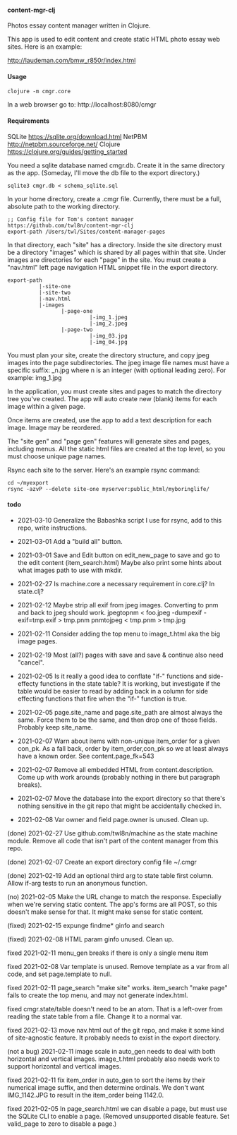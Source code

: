 #### content-mgr-clj

Photos essay content manager written in Clojure. 

This app is used to edit content and create static HTML photo essay web sites. Here is an example:

http://laudeman.com/bmw_r850r/index.html

#### Usage

`clojure -m cmgr.core`

In a web browser go to: http://localhost:8080/cmgr


#### Requirements

SQLite https://sqlite.org/download.html
NetPBM http://netpbm.sourceforge.net/
Clojure https://clojure.org/guides/getting_started

You need a sqlite database named cmgr.db. Create it in the same directory as the app. (Someday, I'll move the db file to the export directory.)

`sqlite3 cmgr.db < schema_sqlite.sql`

In your home directory, create a .cmgr file. Currently, there must be a full, absolute path to the working directory.

```
;; Config file for Tom's content manager https://github.com/twl8n/content-mgr-clj
export-path /Users/twl/Sites/content-manager-pages
```

In that directory, each "site" has a directory. Inside the
site directory must be a directory "images" which is shared
by all pages within that site. Under images are directories
for each "page" in the site. You must create a "nav.html"
left page navigation HTML snippet file in the export
directory.


```
export-path
          |-site-one
          |-site-two
          |-nav.html
          |-images
                 |-page-one
                          |-img_1.jpeg
                          |-img_2.jpeg
                 |-page-two
                          |-img_03.jpg
                          |-img_04.jpg
```

You must plan your site, create the directory structure, and copy jpeg images into the page subdirectories.
The jpeg image file names must have a specific suffix: _n.jpg where n is an integer (with optional leading
zero). For example: img_1.jpg

In the application, you must create sites and pages to match the directory tree you've created. The app will
auto create new (blank) items for each image within a given page.

Once items are created, use the app to add a text description for each image. Image may be reordered.

The "site gen" and "page gen" features will generate sites
and pages, including menus. All the static html files are
created at the top level, so you must choose unique page
names.

Rsync each site to the server. Here's an example rsync command:

```
cd ~/myexport
rsync -azvP --delete site-one myserver:public_html/myboringlife/
```



#### todo

- 2021-03-10 Generalize the Babashka script I use for rsync, add to this repo, write instructions.

- 2021-03-01 Add a "build all" button.

- 2021-03-01 Save and Edit button on edit_new_page to save and go to the edit content (item_search.html)
Maybe also print some hints about what images path to use with mkdir.

- 2021-02-27 Is machine.core a necessary requirement in core.clj? In state.clj?

- 2021-02-12 Maybe strip all exif from jpeg images. Converting to pnm and back to jpeg should work.
  jpegtopnm < foo.jpeg -dumpexif -exif=tmp.exif > tmp.pnm
  pnmtojpeg < tmp.pnm > tmp.jpg

- 2021-02-11 Consider adding the top menu to image_t.html aka the big image pages.

- 2021-02-19 Most (all?) pages with save and save & continue also need "cancel".

- 2021-02-05 Is it really a good idea to conflate "if-" functions and side-effecty functions in the state table?
  It is working, but investigate if the table would be easier to read by adding back in a column for 
  side effecting functions that fire when the "if-" function is true.

- 2021-02-05 page.site_name and page.site_path are almost always the same. Force them to be the same, and then drop
  one of those fields. Probably keep site_name.

- 2021-02-07 Warn about items with non-unique item_order for a given con_pk. As a fall back, order by item_order,con_pk so
  we at least always have a known order. See content.page_fk=543
  
- 2021-02-07 Remove all embedded HTML from content.description. Come up with work arounds (probably nothing in
  there but paragraph breaks).
  
- 2021-02-07 Move the database into the export directory so that there's nothing sensitive in the git repo
  that might be accidentally checked in.
  
- 2021-02-08 Var owner and field page.owner is unused. Clean up.

(done) 2021-02-27 Use github.com/twl8n/machine as the state machine module. Remove all code that isn't part of
the content manager from this repo.

(done) 2021-02-07 Create an export directory config file ~/.cmgr

(done) 2021-02-19 Add an optional third arg to state table first column. Allow if-arg tests to run an anonymous function.

(no) 2021-02-05 Make the URL change to match the response. Especially when we're serving static content.
The app's forms are all POST, so this doesn't make sense for that. It might make sense for static content. 


(fixed) 2021-02-15 expunge findme* ginfo and search

(fixed) 2021-02-08 HTML param ginfo unused. Clean up.

fixed 2021-02-11 menu_gen breaks if there is only a single menu item

fixed 2021-02-08 Var template is unused. Remove template as a var from all code, and set page.template to null.

fixed 2021-02-11 page_search "make site" works. item_search "make page" fails to create the top menu, and may not generate index.html.

fixed cmgr.state/table doesn't need to be an atom. That is a left-over from reading the state table from a file.
  Change it to a normal var.

fixed 2021-02-13 move nav.html out of the git repo, and make it some kind of site-agnostic feature.
  It probably needs to exist in the export directory.

(not a bug) 2021-02-11 image scale in auto_gen needs to deal with both horizontal and vertical images. 
  image_t.html probably also needs work to support horizontal and vertical images.

fixed 2021-02-11 fix item_order in auto_gen to sort the items by their numerical image suffix, and then determine ordinals.
  We don't want IMG_1142.JPG to result in the item_order being 1142.0.

fixed 2021-02-05 In page_search.html we can disable a page, but must use the SQLite CLI to enable a page.
  (Removed unsupported disable feature. Set valid_page to zero to disable a page.)

